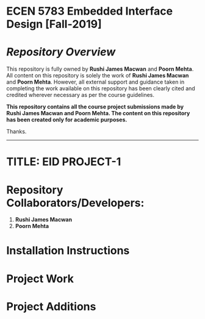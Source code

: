 # ECEN 5783 Embedded Interface Design [Fall-2019]

# *Repository Overview*

This repository is fully owned by **Rushi James Macwan** and **Poorn Mehta**. All content on this repository is solely the work of **Rushi James Macwan** and **Poorn Mehta**. However, all external support and guidance taken in completing the work available on this repository has been clearly cited and credited wherever necessary as per the course guidelines.

**This repository contains all the course project submissions made by Rushi James Macwan and Poorn Mehta. The content on this repository has been created only for academic purposes.**

Thanks.

-----------------------------------------------------------------------------------------------------------------------------------------------

# TITLE: EID PROJECT-1

# Repository Collaborators/Developers: 

1. **Rushi James Macwan**
2. **Poorn Mehta**

# Installation Instructions

# Project Work

# Project Additions
